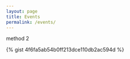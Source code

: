 ```yaml
---
layout: page
title: Events
permalink: /events/
---
```



[](https://youtu.be/3UZ0TUPP0ks)

method 2 

{% gist 4f6fa5ab54b0ff213dce110db2ac594d %}
